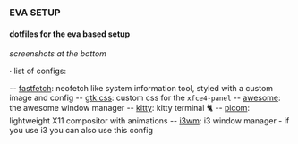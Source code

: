 <!-- dotfiles eva repo -->
### EVA SETUP
#### dotfiles for the eva based setup

*screenshots at the bottom*

· list of configs:

-- [fastfetch](https://github.com/fastfetch-cli/fastfetch): neofetch like system information tool, styled with a custom image and config
-- [gtk.css](https://docs.xfce.org/xfce/xfce4-panel/theming): custom css for the `xfce4-panel`
-- [awesome](https://awesomewm.org/): the awesome window manager
-- [kitty](https://sw.kovidgoyal.net/kitty/): kitty terminal 🐈‍
-- [picom](https://github.com/yshui/picom): lightweight X11 compositor with animations
-- [i3wm](https://i3wm.org/): i3 window manager - if you use i3 you can also use this config


